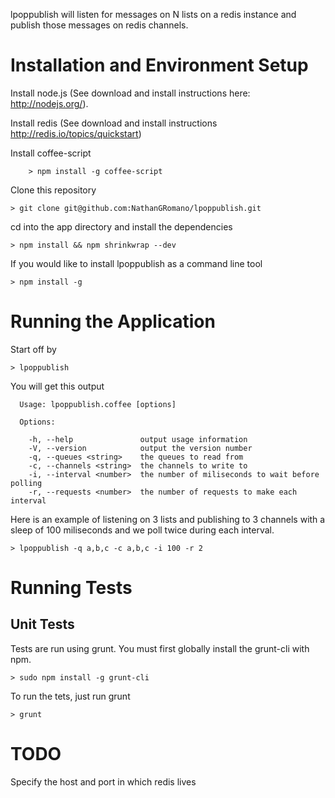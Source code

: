 lpoppublish will listen for messages on N lists on a redis instance and publish those messages on redis channels.

# Installation and Environment Setup

Install node.js (See download and install instructions here: http://nodejs.org/).

Install redis (See download and install instructions http://redis.io/topics/quickstart)

Install coffee-script

		> npm install -g coffee-script

Clone this repository

    > git clone git@github.com:NathanGRomano/lpoppublish.git

cd into the app directory and install the dependencies

    > npm install && npm shrinkwrap --dev

If you would like to install lpoppublish as a command line tool

    > npm install -g

# Running the Application

Start off by

    > lpoppublish

You will get this output

```
  Usage: lpoppublish.coffee [options]

  Options:

    -h, --help               output usage information
    -V, --version            output the version number
    -q, --queues <string>    the queues to read from
    -c, --channels <string>  the channels to write to
    -i, --interval <number>  the number of miliseconds to wait before polling
    -r, --requests <number>  the number of requests to make each interval
```

Here is an example of listening on 3 lists and publishing to 3 channels with a sleep of 100 miliseconds and we poll twice during each interval.

    > lpoppublish -q a,b,c -c a,b,c -i 100 -r 2

# Running Tests

## Unit Tests

Tests are run using grunt.  You must first globally install the grunt-cli with npm.

    > sudo npm install -g grunt-cli

To run the tets, just run grunt

    > grunt

# TODO

Specify the host and port in which redis lives
